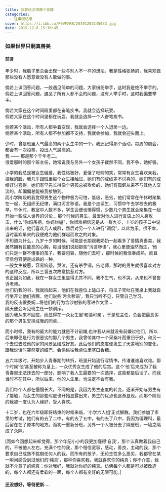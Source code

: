 ```yaml
---
title: 我曾经活得像个英雄
categories:
  - 往事回忆录
cover: https://i.ibb.co/F0VFXRB/20191203145033.jpg
date: 2019-12-6 15:30:45
---
```

### 如果世界只剩真善美
#### 前言
年少时，我脑子里总会出现一些与别人不一样的想法，我是性格张扬的，我喜欢做那些没有人愿意做没有人敢做的事。  

倘若上课回答问题，一般遇见简单的问题，大家纷纷举手，这时我是绝不举手的。  
倘若上课回答问题，遇见了所有人都不会的问题，没有人举手时，这时我偏要举手。  

倘若大家在这个时间段里都在奋笔疾书，我就会选择玩耍。  
倘若大家在这个时间里都在玩耍，我就会选择一个人奋笔疾书。  

倘若某个活动，所有人都争着变现，我就会选择一个人退居一边。    
倘若某个活动，所有人都不参加都不支持，我就会参加，我就会迎头而上。  

少时，曾是班里人气最高的两个女生中的一个，我还记得那个活动，每周的周会，都会有一次投票，投出人气最高的。  
我 —— 那是那个千年老二。  
很爱那时的那个班主任，她常说我与另外一个女孩子截然不同，我不争，她好强。  

小学的我总是被女生偏爱，我性格极好，爱傻了吧唧的笑，常常有女生喜欢亲我，捏我的脸，我几乎跟班里每个女生接触过，她们有的成绩差不讨喜的，她们有的成绩好讨喜得，她们有早先长得像个男孩总被欺负的，她们有孤僻从来不与其他人交流的，却偏偏总能被我接触到。  
而小学阶段的我觉得男生这个物种极为可怕，低级，恶劣，他们常常在午休时聚集在一起，无组织无纪律，满口污言秽语。我是个走读生，习惯中午去学校去的极早，午休时，教室中人数不多，学生会便也懒得惯，少数几个男生就会聚集在一起开始一些成人世界的讨论... 那个时候的男生，最爱对他人进行言语上的人身攻击，什么“你妈吊拐，你妈烂逼”，你很难相信这是从一群九岁，十岁的孩子口中说出来的话，他们喜欢几人成群，然后对另一个人进行“调侃”，以此为乐。很不幸，当时喜欢早来的我便成为他们群起而攻之的对象。  
不知道为什么，九岁十岁的时候，可能是长期跟我奶奶一起看多了爱情真善美，我居然拥有巨能忍的心胸，每当他们说起那些“污言秽语”，我心里便油然而生，‘他们只是一群不懂事的孩子，我要包容，随他们去吧’，那时候的我信奉成熟，而且坚信包容便是成熟的一种。  
一般女生被惹，容易恼怒，哭泣，还有杀手锏，告老师，那时的男生就很喜欢对方的这种反应，所以三番五次故意挑惹对方。  
也正因为如此，我在一群女生里显得尤其不同，我不生气，也不哭，从来也不曾告诉老师。  
他们扔我的书，我就捡起来，他们在我座位上磕瓜子，将瓜子壳吐在我桌上我就自行坐开让他们折腾，他们说些‘污言秽语’，我只当听不见，只管自己学习。  
我的反击很委婉...将他们的行为含沙射影的写进作文里...  
隔天便会听见班主任一顿训斥。  
因为我从来不回应，而显得在一众女生里‘和蔼可亲’，于是班主任，总会把最恶劣的那个男生安排成我的同桌... 

而小时候，我有的最大的能力就是不计前嫌,也许我从来就没有前嫌过他们，所以后来即便是行为很恶劣的那几个男生，我曾带其中一个采桑叶而重归于好，和另一个去过去过他的家的风景区结成好友。此后他们的态度便发生了天差地别的变化，跟我说话时突然变的结巴，会偷偷往我桌位里塞口香糖。 

五六年级时，开始步入青春期的转折，班里开始流行写情书，传谁谁谁喜欢谁。那个时候‘他’甚至被称为皇上，一众优秀女生成了他的后宫。这个‘他’后来成为了我青春里无法抹去的一部分，影响了我人生最要的一次选择，这些都是后话了。而我当时不在其中，所以后来，他的人生里，也注定不会有我。  

我们每个人都在慢慢长大，不同的是，我因为男生态度的转变，逐渐开始与男生有了接触，而女生的那些瑕疵也开始显露出来，男生的优点也逐渐显现。而那个阶段的我被一度认为人缘好，受人喜欢。  

十二岁，也在六年级即将结束的时候来临，‘小学六人组’正式解散。我们参加了市里的考试，她们有的去了二中，有的去了五中，有的去了八中，我因为偏理科，最后留在在了原本的地方。而初一重新分班，另外一个人被分去了隔壁班，一墙之隔成了永隔。  

[而如今回想起来却觉得，那个年纪小小的我更加懂得‘自我’，那个认真做着我自己的，不被他人左右，充满个性的我，那个相信宽容，感动，善良，主动的我，那个要求自己成熟不挑剔任何人的我。而所有的孩子，无论生性多么恶劣，我都曾在某一瞬间感受到过他们的‘纯真’，那种你喜欢我，我就喜欢你的纯真；你不介意，我就不介意了的纯真；你对我好，我就对你好的纯真。仿佛每个人都是可以被改造的，每个人都还有柔软的一面，每个人都有变好的无限可能。]

#### 还没想好，等待更新.... 
<!-- more -->